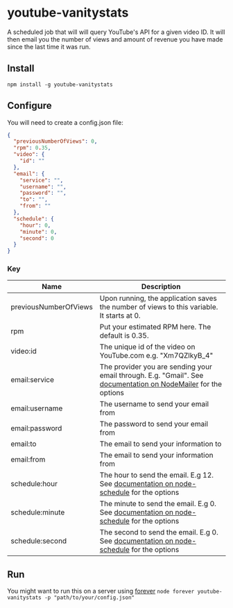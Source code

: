 # youtube-vanitystats
A scheduled job that will will query YouTube's API for a given video ID. It will then email you the number of views and amount of revenue you have made since the last time it was run.

## Install
```npm install -g youtube-vanitystats```

## Configure
You will need to create a config.json file:

```json
{
  "previousNumberOfViews": 0,
  "rpm": 0.35,
  "video": {
    "id": ""
  },
  "email": {
    "service": "",
    "username": "",
    "password": "",
    "to": "",
    "from": ""
  },
  "schedule": {
    "hour": 0,
    "minute": 0,
    "second": 0
  }
}
```

### Key
| Name          | Description
| ------------- |-------------|
| previousNumberOfViews     | Upon running, the application saves the number of views to this variable. It starts at 0. |
| rpm      | Put your estimated RPM here. The default is 0.35.|
| video:id | The unique id of the video on YouTube.com e.g. "Xm7QZlkyB_4"|
| email:service | The provider you are sending your email through. E.g. "Gmail". See [documentation on NodeMailer](https://github.com/andris9/Nodemailer#well-known-services-for-smtp) for the options|
| email:username      | The username to send your email from|
| email:password      | The password to send your email from|
| email:to      | The email to send your information to|
| email:from      | The email to send your information from|
| schedule:hour      | The hour to send the email. E.g 12. See [documentation on node-schedule](https://github.com/mattpat/node-schedule) for the options|
| schedule:minute      | The minute to send the email. E.g 0. See [documentation on node-schedule](https://github.com/mattpat/node-schedule) for the options|
| schedule:second      | The second to send the email. E.g 0. See [documentation on node-schedule](https://github.com/mattpat/node-schedule) for the options|


## Run
You might want to run this on a server using [forever](https://github.com/nodejitsu/forever) ```node forever youtube-vanitystats -p "path/to/your/config.json"```
